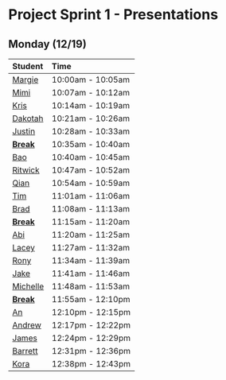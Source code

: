 # **Project Sprint 1 - Presentations**
## **Monday (12/19)**

Student                   | Time  
:--                       | :-- 
[Margie][margie-repo]     | 10:00am - 10:05am                                            
[Mimi][mimi-repo]         | 10:07am - 10:12am                                          
[Kris][kris-repo]         | 10:14am - 10:19am                                          
[Dakotah][dakotah-repo]   | 10:21am - 10:26am                                             
[Justin][justin-repo]     | 10:28am - 10:33am
[**Break**][5-min-break]  | 10:35am - 10:40am
[Bao][bao-repo]           | 10:40am - 10:45am                                          
[Ritwick][ritwick-repo]   | 10:47am - 10:52am                                              
[Qian][qian-repo]         | 10:54am - 10:59am                                           
[Tim][tim-repo]           | 11:01am - 11:06am                                          
[Brad][brad-repo]         | 11:08am - 11:13am                                           
[**Break**][5-min-break]  | 11:15am - 11:20am
[Abi][abi-repo]           | 11:20am - 11:25am                                        
[Lacey][lacey-repo]       | 11:27am - 11:32am                                          
[Rony][rony-repo]         | 11:34am - 11:39am                                         
[Jake][jake-repo]         | 11:41am - 11:46am                                         
[Michelle][michelle-repo] | 11:48am - 11:53am                                             
[**Break**][15-min-break] | 11:55am - 12:10pm
[An][an-repo]             | 12:10pm - 12:15pm                                      
[Andrew][andrew-repo]     | 12:17pm - 12:22pm                                          
[James][james-repo]       | 12:24pm - 12:29pm                                         
[Barrett][barrett-repo]   | 12:31pm - 12:36pm                                           
[Kora][kora-repo]         | 12:38pm - 12:43pm     

[5-min-break]: https://www.google.com/webhp?sourceid=chrome-instant&ion=1&espv=2&ie=UTF-8#q=5%20minute%20timer
[15-min-break]: https://www.google.com/webhp?sourceid=chrome-instant&ion=1&espv=2&ie=UTF-8#q=15+minute+timer

[abi-repo]: http://github.com/abimunoz/project_01_build_a_game
[an-repo]: http://github.com/secretagentan/project_01_build_a_game
[andrew-repo]: http://github.com/amaidah/project_01_build_a_game
[bao-repo]: http://github.com/baokhoavu/project_01_build_a_game
[barrett-repo]: http://github.com/yeahbq/project_01_build_a_game
[brad-repo]: http://github.com/bkmorgan3/project_01_build_a_game
[dakotah-repo]: http://github.com/walkerdakotah/project_01_build_a_game
[jake-repo]: http://github.com/jmiller-io/project_01_build_a_game
[james-repo]: http://github.com/jamesfowler44/project_01_build_a_game
[justin-repo]: http://github.com/blizm87/project_01_build_a_game
[kora-repo]: http://github.com/trashdaemon/project_01_build_a_game
[kris-repo]: http://github.com/Krystneto/project_01_build_a_game
[lacey-repo]: http://github.com/lacerbeams/project_01_build_a_game
[margie-repo]: http://github.com/margier/project_01_build_a_game
[michelle-repo]: http://github.com/miblee/project_01_build_a_game
[mimi-repo]: http://github.com/mimischirm/project_01_build_a_game
[qian-repo]: http://github.com/Hesai69/project_01_build_a_game
[ritwick-repo]: http://github.com/ritz1337/project_01_build_a_game
[rony-repo]: http://github.com/ronyarmas/project_01_build_a_game
[tim-repo]: http://github.com/crimclark/project_01_build_a_game
